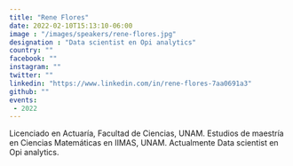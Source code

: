 ```yaml
---
title: "Rene Flores"
date: 2022-02-10T15:13:10-06:00
image : "/images/speakers/rene-flores.jpg"
designation : "Data scientist en Opi analytics"
country: ""
facebook: ""
instagram: ""
twitter: ""
linkedin: "https://www.linkedin.com/in/rene-flores-7aa0691a3"
github: ""
events:
 - 2022
---
```


Licenciado en Actuaría, Facultad de Ciencias, UNAM. Estudios de maestría en Ciencias Matemáticas en IIMAS, UNAM. Actualmente Data scientist en Opi analytics.
